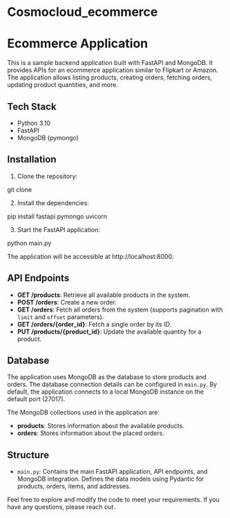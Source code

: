 # Cosmocloud_ecommerce

# Ecommerce Application

This is a sample backend application built with FastAPI and MongoDB. It provides APIs for an ecommerce application similar to Flipkart or Amazon. The application allows listing products, creating orders, fetching orders, updating product quantities, and more.

## Tech Stack

- Python 3.10
- FastAPI
- MongoDB (pymongo)

## Installation

1. Clone the repository:

git clone <repository-url>


2. Install the dependencies:

pip install fastapi pymongo uvicorn


3. Start the FastAPI application:

python main.py

The application will be accessible at http://localhost:8000.

## API Endpoints

- **GET /products**: Retrieve all available products in the system.
- **POST /orders**: Create a new order.
- **GET /orders**: Fetch all orders from the system (supports pagination with `limit` and `offset` parameters).
- **GET /orders/{order_id}**: Fetch a single order by its ID.
- **PUT /products/{product_id}**: Update the available quantity for a product.

## Database

The application uses MongoDB as the database to store products and orders. The database connection details can be configured in `main.py`. By default, the application connects to a local MongoDB instance on the default port (27017).

The MongoDB collections used in the application are:
- **products**: Stores information about the available products.
- **orders**: Stores information about the placed orders.

## Structure

- `main.py`: Contains the main FastAPI application, API endpoints, and MongoDB integration. Defines the data models using Pydantic for products, orders, items, and addresses.

Feel free to explore and modify the code to meet your requirements. If you have any questions, please reach out.

